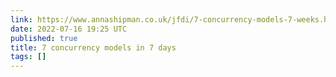 ```yaml
---
link: https://www.annashipman.co.uk/jfdi/7-concurrency-models-7-weeks.html
date: 2022-07-16 19:25 UTC
published: true
title: 7 concurrency models in 7 days
tags: []
---
```



